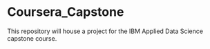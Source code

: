 # Coursera_Capstone
This repository will house a project for the IBM Applied Data Science capstone course.
